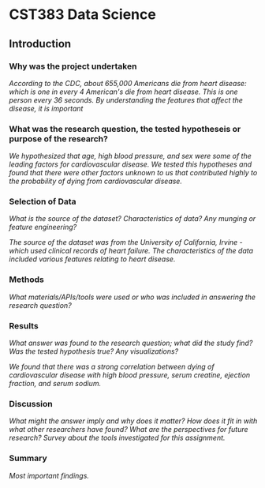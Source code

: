 # CST383 Data Science

## Introduction 

### Why was the project undertaken
_According to the CDC, about 655,000 Americans die from heart disease: which is one in every 4 American's die from heart disease. This is one person every 36 seconds. By understanding the features that affect the disease, it is important_

### What was the research question, the tested hypotheseis or purpose of the research? 
_We hypothesized that age, high blood pressure, and sex were some of the leading factors for cardiovascular disease.  We tested this hypotheses and found that there were other factors unknown to us that contributed highly to the probability of dying from cardiovascular disease._ 

### Selection of Data 
_What is the source of the dataset? Characteristics of data?
Any munging or feature engineering?_

_The source of the dataset was from the University of California, Irvine - which used clinical records of heart failure. The characteristics of the data included various features relating to heart disease._

### Methods
_What materials/APIs/tools were used or who was included in answering the research question?_

### Results
_What answer was found to the research question; what did the study find? Was the tested hypothesis true? Any visualizations?_ 

_We found that there was a strong correlation between dying of cardiovascular disease with high blood pressure, serum creatine, ejection fraction, and serum sodium._ 

### Discussion
_What might the answer imply and why does it matter? How does it fit in with what other researchers have found? What are the perspectives for future research? Survey about the tools investigated for this assignment._

### Summary
_Most important findings._





